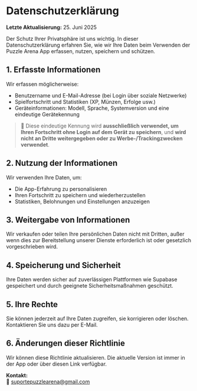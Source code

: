 # Datenschutzerklärung

**Letzte Aktualisierung:** 25. Juni 2025

Der Schutz Ihrer Privatsphäre ist uns wichtig. In dieser Datenschutzerklärung erfahren Sie, wie wir Ihre Daten beim Verwenden der Puzzle Arena App erfassen, nutzen, speichern und schützen.

## 1. Erfasste Informationen

Wir erfassen möglicherweise:

- Benutzername und E-Mail-Adresse (bei Login über soziale Netzwerke)
- Spielfortschritt und Statistiken (XP, Münzen, Erfolge usw.)
- Geräteinformationen: Modell, Sprache, Systemversion und eine eindeutige Gerätekennung

> 🔐 Diese eindeutige Kennung wird **ausschließlich verwendet, um Ihren Fortschritt ohne Login auf dem Gerät zu speichern**, und **wird nicht an Dritte weitergegeben oder zu Werbe-/Trackingzwecken verwendet**.

## 2. Nutzung der Informationen

Wir verwenden Ihre Daten, um:

- Die App-Erfahrung zu personalisieren
- Ihren Fortschritt zu speichern und wiederherzustellen
- Statistiken, Belohnungen und Einstellungen anzuzeigen

## 3. Weitergabe von Informationen

Wir verkaufen oder teilen Ihre persönlichen Daten nicht mit Dritten, außer wenn dies zur Bereitstellung unserer Dienste erforderlich ist oder gesetzlich vorgeschrieben wird.

## 4. Speicherung und Sicherheit

Ihre Daten werden sicher auf zuverlässigen Plattformen wie Supabase gespeichert und durch geeignete Sicherheitsmaßnahmen geschützt.

## 5. Ihre Rechte

Sie können jederzeit auf Ihre Daten zugreifen, sie korrigieren oder löschen. Kontaktieren Sie uns dazu per E-Mail.

## 6. Änderungen dieser Richtlinie

Wir können diese Richtlinie aktualisieren. Die aktuelle Version ist immer in der App oder über diesen Link verfügbar.

**Kontakt:**  
📩 suportepuzzlearena@gmail.com
